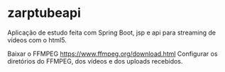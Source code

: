 # zarptubeapi
Aplicação de estudo feita com Spring Boot, jsp e api para streaming de vídeos com o html5.

Baixar o FFMPEG https://www.ffmpeg.org/download.html
Configurar os diretórios do FFMPEG, dos vídeos e dos uploads recebidos.
